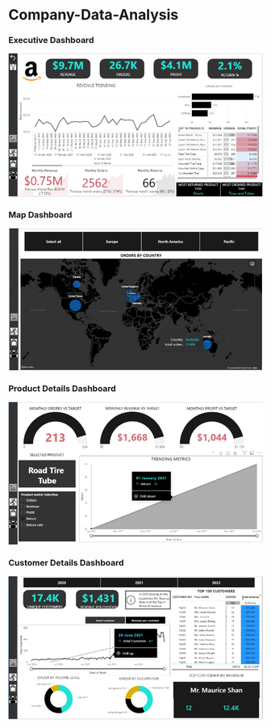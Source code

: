 # Company-Data-Analysis
### Executive Dashboard

![Executive Dashboard](Executive%20Dashboard.jpg)

### Map Dashboard

![Map Dashboard](Map%20Dashboard.jpg)

### Product Details Dashboard

![Product Details Dashboard](Product%20Details%20Dashboard.jpg)

### Customer Details Dashboard

![Customer Details Dashboard](Customer%20Details%20Dashboard.jpg)
